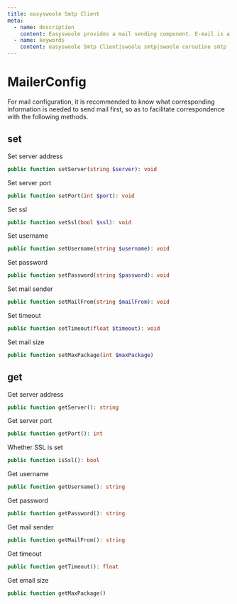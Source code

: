 ```yaml
---
title: easyswoole Smtp Client
meta:
  - name: description
    content: Easyswoole provides a mail sending component. E-mail is a kind of communication mode that provides information exchange by electronic means. It is the most widely used service on the Internet. Email is essential to almost every web application, whether it's a newsletter or an order confirmation. This component uses the swoole cooperation client to realize the sending of e-mail。
  - name: keywords
    content: easyswoole Smtp Client|swoole smtp|swoole coroutine smtp
---
```


# MailerConfig
For mail configuration, it is recommended to know what corresponding information is needed to send mail first, so as to facilitate correspondence with the following methods.

## set

Set server address
```php
public function setServer(string $server): void
```

Set server port
```php
public function setPort(int $port): void
```

Set ssl
```php
public function setSsl(bool $ssl): void
```

Set username
```php
public function setUsername(string $username): void
```

Set password
```php
public function setPassword(string $password): void
```

Set mail sender
```php
public function setMailFrom(string $mailFrom): void
```

Set timeout
```php
public function setTimeout(float $timeout): void
```

Set mail size
```php
public function setMaxPackage(int $maxPackage)
```

## get

Get server address
```php
public function getServer(): string
```

Get server port
```php
public function getPort(): int
```

Whether SSL is set
```php
public function isSsl(): bool
```

Get username
```php
public function getUsername(): string
```

Get password
```php
public function getPassword(): string
```

Get mail sender
```php
public function getMailFrom(): string
```

Get timeout
```php
public function getTimeout(): float
```

Get email size
```php
public function getMaxPackage()
```
